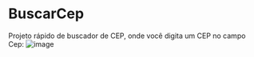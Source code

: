 # BuscarCep
Projeto rápido de buscador de CEP, onde você digita um CEP no campo Cep:
![image](https://github.com/IAmVinicius/BuscarCep/assets/107006673/deee587f-f1b8-4052-bbe7-31ec29d69c5c)




